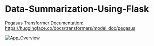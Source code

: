 # Data-Summarization-Using-Flask

Pegasus Transformer Documentation: https://huggingface.co/docs/transformers/model_doc/pegasus

![App_Overview](https://github.com/Ajjuajith14/Data-Summarization-Using-Flask/assets/93632064/a9eb08cb-28b0-4e6b-ab2a-c9839e847dcb)
